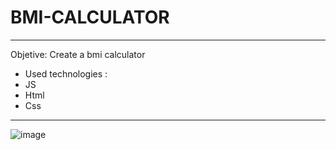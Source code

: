 ﻿# BMI-CALCULATOR
 ________________________________________________
Objetive: Create a bmi calculator
* Used technologies :
* JS
* Html
* Css
 ------------------------------------------------------------------------------------------------------------------
 ![image](https://github.com/LeonardoGuidorizzi/bmi-calculator/assets/98404463/91dd179b-b0d3-49e2-977c-9c20f013b58c)

  
